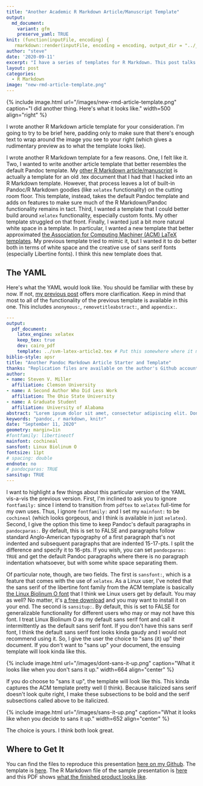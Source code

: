 ```yaml
---
title: "Another Academic R Markdown Article/Manuscript Template"
output:
  md_document:
    variant: gfm
    preserve_yaml: TRUE
knit: (function(inputFile, encoding) {
   rmarkdown::render(inputFile, encoding = encoding, output_dir = "../_posts") })
author: "steve"
date: '2020-09-11'
excerpt: "I have a series of templates for R Markdown. This post talks about another academic article/manuscript template I made."
layout: post
categories:
  - R Markdown
image: "new-rmd-article-template.png"
---
```




{% include image.html url="/images/new-rmd-article-template.png" caption="I did another thing. Here's what it looks like." width=500 align="right" %}

<style>
img[src*='#center'] { 
    display: block;
    margin: auto;
}
</style>




I wrote another R Markdown article template for your consideration. I'm going to try to be brief here, padding only to make sure that there's enough text to wrap around the image you see to your right (which gives a rudimentary preview as to what the template looks like). 

I wrote another R Markdown template for a few reasons. One, I felt like it. Two, I wanted to write another article template that better resembles the default Pandoc template. My [other R Markdown article/manuscript](http://svmiller.com/blog/2016/02/svm-r-markdown-manuscript/) is actually a template for an old .tex document that I had that I hacked into an R Markdown template. However, that process leaves a lot of built-in Pandoc/R Markdown goodies (like `xelatex` functionality) on the cutting room floor. This template, instead, takes the default Pandoc template and adds on features to make sure much of the R Markdown/Pandoc functionality remains in tact. Third, I wanted a template that I could better build around `xelatex` functionality, especially custom fonts. My other template struggled on that front. Finally, I wanted just a bit more natural white space in a template. In particular, I wanted a new template that better approximated [the Association for Computing Machiner (ACM) LaTeX templates](https://www.latextemplates.com/template/acm-publications). My previous template tried to mimic it, but I wanted it to do better both in terms of white space and the creative use of sans serif fonts (especially Libertine fonts). I think this new template does that.

## The YAML

Here's what the YAML would look like. You should be familiar with these by now. If not, [my previous post](http://svmiller.com/blog/2016/02/svm-r-markdown-manuscript/) offers more clarification. Keep in mind that most to all of the functionality of the previous template is available in this one. This includes `anonymous:`, `removetitleabstract:`, and `appendix:`.

```yaml
---
output: 
  pdf_document:
    latex_engine: xelatex
    keep_tex: true
    dev: cairo_pdf
    template: ../svm-latex-article2.tex # Put this somewhere where it makes sense, obviously
biblio-style: apsr
title: "Another Pandoc Markdown Article Starter and Template"
thanks: "Replication files are available on the author's Github account (http://github.com/svmiller/svm-r-markdown-templates). **Current version**: September 11, 2020; **Corresponding author**: steven.v.miller@gmail.com."
author:
- name: Steven V. Miller
  affiliation: Clemson University
- name: A Second Author Who Did Less Work
  affiliation: The Ohio State University
- name: A Graduate Student
  affiliation: University of Alabama
abstract: "Lorem ipsum dolor sit amet, consectetur adipiscing elit. Donec sit amet libero justo. Pellentesque eget nibh ex. Aliquam tincidunt egestas lectus id ullamcorper. Proin tellus orci, posuere sed cursus at, bibendum ac odio. Nam consequat non ante eget aliquam. Nulla facilisis tincidunt elit. Nunc hendrerit pellentesque quam, eu imperdiet ipsum porttitor ut. Interdum et malesuada fames ac ante ipsum primis in faucibus. Suspendisse potenti. Duis vitae nibh mauris. Duis nec sem sit amet ante dictum mattis. Suspendisse diam velit, maximus eget commodo at, faucibus et nisi. Ut a pellentesque eros, sit amet suscipit eros. Nunc tincidunt quis risus suscipit vestibulum. Quisque eu fringilla massa."
keywords: "pandoc, r markdown, knitr"
date: "September 11, 2020"
geometry: margin=1in
#fontfamily: libertineotf
mainfont: cochineal
sansfont: Linux Biolinum O
fontsize: 11pt
# spacing: double
endnote: no
# pandocparas: TRUE
sansitup: TRUE
---
```

I want to highlight a few things about this particular version of the YAML vis-a-vis the previous version. First, I'm inclined to ask you to ignore `fontfamily:` since I intend to transition from `pdftex` to `xelatex` full-time for my own uses. Thus, I ignore `fontfamily:` and I set my `mainfont:` to be `cochineal` (which looks gorgeous, and I think is available in just `xelatex`). Second, I give the option this time to keep Pandoc's default paragraphs in `pandocparas:`. By default, this is set to FALSE and paragraphs follow standard Anglo-American typography of a first paragraph that's not indented and subsequent paragraphs that are indented 15-17-pts. I split the difference and specify it to 16-pts. If you wish, you can set `pandocparas: TRUE` and get the default Pandoc paragraphs where there is no paragraph indentation whatsoever, but with some white space separating them.

Of particular note, though, are two fields. The first is `sansfont:`, which is a feature that comes with the use of `xelatex`. As a Linux user, I've noted that the sans serif of the libertine font family from the ACM template is basically [the Linux Biolinum O font](https://fonts2u.com/linux-biolinum-o.font) that I think we Linux users get by default. You may as well? No matter, it's [a free download](https://fonts2u.com/linux-biolinum-o.font)  and you may want to install it on your end. The second is `sansitup:`. By default, this is set to FALSE for generalizable functionality for different users who may or may not have this font. I treat Linux Biolinum O as my default sans serif font and call it intermittently as the default sans serif font. If you don't have this sans serif font, I think the default sans serif font looks kinda gaudy and I would not recommend using it. So, I give the user the choice to "sans (it) up" their document. If you don't want to "sans up" your document, the ensuing template will look kinda like this.

{% include image.html url="/images/dont-sans-it-up.png" caption="What it looks like when you don't sans it up." width=664 align="center" %}

<!-- ![](../../../../../../images/dont-sans-it-up.png#center) -->

If you do choose to "sans it up", the template will look like this. This kinda captures the ACM template pretty well (I think). Because italicized sans serif doesn't look quite right, I make these subsections to be bold and the serif subsections called above to be italicized.

{% include image.html url="/images/sans-it-up.png" caption="What it looks like when you decide to sans it up." width=652 align="center" %}

<!-- ![](../../../../../../images/sans-it-up.png#center) -->


The choice is yours. I think both look great.

## Where to Get It

You can find the files to reproduce this presentation [here on my Github](https://github.com/svmiller/svm-r-markdown-templates/tree/master/article2-example). The template is [here](https://github.com/svmiller/svm-r-markdown-templates/blob/master/svm-latex-article2.tex). The R Markdown file of the sample presentation is [here](https://github.com/svmiller/svm-r-markdown-templates/blob/master/article2-example/svm-article2-example.Rmd) and this PDF shows [what the finished product looks like](https://github.com/svmiller/svm-r-markdown-templates/blob/master/article2-example/svm-article2-example.pdf). 


